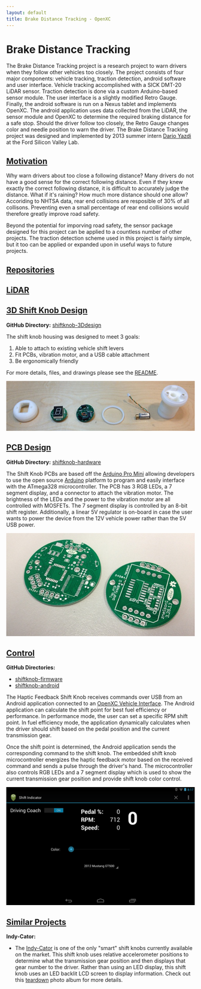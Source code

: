 ```yaml
---
layout: default
title: Brake Distance Tracking - OpenXC
---
```


<div class="page-header">
    <h1>Brake Distance Tracking</h1>
</div>

The Brake Distance Tracking project is a research project to warn drivers when 
they follow other vehicles too closely. The project consists of four major components:
vehicle tracking, traction detection, android software and user interface. Vehicle tracking
accomplished with a SICK DMT-20 LiDAR sensor. Traction detection is done via a custom 
Arduino-based sensor module. The user interface is a slightly modified Retro Gauge. 
Finally, the android software is run on a Nexus tablet and implements OpenXC. The android 
application uses data collected from the LiDAR, the sensor module and OpenXC to determine
the required braking distance for a safe stop. Should the driver follow too closely, the 
Retro Gauge changes color and needle position to warn the driver. The Brake Distance 
Tracking project was designed and implemented by 2013 summer intern 
[Dario Yazdi](http://github.com/darioyazdi) at the Ford Silicon Valley Lab. 

<div class="page-header">
    <h2 id="motivation"><a href="#motivation">Motivation</a></h2>
</div>

Why warn drivers about too close a following distance? Many drivers do not have 
a good sense for the correct following distance. Even if they knew exactly the correct 
following distance, it is difficult to accurately judge the distance. What if it's raining? 
How much more distance should one allow? Accoriding to NHTSA data, rear end collisions are
resposible of 30% of all collisons. Preventing even a small percentage of rear end collisions
would therefore greatly improve road safety. 

Beyond the potential for imporving road safety, the sensor package designed for this project 
can be applied to a countless number of other projects. The traction detection scheme used 
in this project is fairly simple, but it too can be applied or expanded upon in useful ways to future projects.  

<!--TODO: organize and add repository information -->

<div class="page-header">
    <h2 id="repositories"><a href="#repositories">Repositories</a></h2>
</div>


<div class="page-header">
    <h2 id="LiDAR"><a href="#lidar">
        LiDAR
    </a></h2>
</div>



<div class="page-header">
    <h2 id="3Ddesign"><a href="#3Ddesign">3D Shift Knob Design</a></h2>
</div>

**GitHub Directory:** [shiftknob-3Ddesign][]

The shift knob housing was designed to meet 3 goals:

1. Able to attach to existing vehicle shift levers
1. Fit PCBs, vibration motor, and a USB cable attachment
1. Be ergonomically friendly

For more details, files, and drawings please see the [README][shiftknob-3Ddesign].

![Breakdown of Shift Knob](/projects/images/shift-knob/breakdown_of_shift_knob.jpg)

<div class="page-header">
    <h2 id="PCB"><a href="#PCB">PCB Design</a></h2>
</div>

**GitHub Directory:** [shiftknob-hardware][]

The Shift Knob PCBs are based off the [Arduino Pro Mini][] allowing developers
to use the open source [Arduino][] platform to program and easily interface with
the ATmega328 microcontroller. The PCB has 3 RGB LEDs, a 7 segment display, and
a connector to attach the vibration motor. The brightness of the LEDs and the
power to the vibration motor are all controlled with MOSFETs. The 7 segment
display is controlled by an 8-bit shift register. Additionally, a linear 5V
regulator is on-board in case the user wants to power the device from the 12V
vehicle power rather than the 5V USB power.

![Shift Knob PCBs](/projects/images/shift-knob/shiftknob_pcbs.jpg)

<div class="page-header">
    <h2 id="control"><a href="#control">Control</a></h2>
</div>

**GitHub Directories:**

* [shiftknob-firmware][]
* [shiftknob-android][]

The Haptic Feedback Shift Knob receives commands over USB from an Android
application connected to an [OpenXC Vehicle
Interface](http://openxcplatform.com/vehicle-interface/index.html). The Android
application can calculate the shift point for best fuel efficiency or performance.
In performance mode, the user can set a specific RPM shift point. In fuel efficiency 
mode, the application dynamically calculates when the driver should shift based
on the pedal position and the current transmission gear.


Once the shift point is determined, the Android application sends the corresponding command to the shift knob. 
The embedded shift knob microcontroller energizes the
haptic feedback motor based on the received command and sends a pulse through the driver's hand. The
microcontroller also controls RGB LEDs and a 7 segment display which is used to
show the current transmission gear position and provide shift knob color control.

![Shift Indicator App](/projects/images/shift-knob/app_screenshot.png)

<div class="page-header">
    <h2 id="similar_projects"><a href="#control">Similar Projects</a></h2>
</div>

**Indy-Cator:**

* The [Indy-Cator](http://www.indy-cator.de/engl/indy-cator-shifter-knob.php) is one of the only "smart"
shift knobs currently available on the market. This shift knob uses relative accelerometer positions to 
determine what the transmission gear position and then displays that gear number to the driver. Rather than
using an LED display, this shift knob uses an LED backlit LCD screen to display information. Check out this
[teardown](https://plus.google.com/photos/116004564465576390065/albums/5844118951223917905?authkey=CIXD1Z_p57utOw)
photo album for more details.

[README]: https://github.com/openxc/shift-knob/blob/master/README.mkd
[Arduino Pro Mini]: http://arduino.cc/en/Main/ArduinoBoardProMini
[shiftknob-3Ddesign]: https://github.com/openxc/shiftknob-3Ddesign
[shiftknob-hardware]: https://github.com/openxc/shiftknob-hardware
[shiftknob-firmware]: https://github.com/openxc/shiftknob-firmware
[shiftknob-android]: https://github.com/openxc/shiftknob-android
[Arduino]: http://www.arduino.cc
[10,000 RPM Toy Motor]: http://www.amazon.com/0-04A-10000RPM-Vibrator-Vibration-Motor/dp/B005G0NQEG/
[XBox 360 Motor]: https://plus.google.com/photos/116004564465576390065/albums/5859724801907560449?authkey=COiqwKvNwer1DQ
[FTDriver]: https://github.com/openxc/FTDriver
